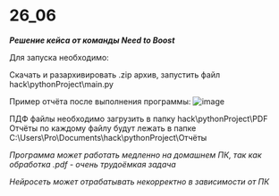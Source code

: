 # 26_06

***Решение кейса от команды Need to Boost***

Для запуска необходимо:

Скачать и разархивировать .zip архив, запустить файл hack\pythonProject\main.py

Пример отчёта после выполнения программы: 
![image](https://github.com/SupremeSoviet/26_06/assets/112272101/a07f2e26-6d9c-4fe6-b76c-53525045bf41)


ПДФ файлы необходимо загрузить в папку hack\pythonProject\PDF
Отчёты по каждому файлу будут лежать в папке C:\Users\Pro\Documents\hack\pythonProject\Отчёты

*Программа может работать медленно на домашнем ПК, так как обработка .pdf - очень трудоёмкая задача*

*Нейросеть может отрабатывать некорректно в зависимости от ПК*
